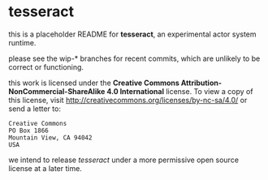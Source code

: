 tesseract
=========

this is a placeholder README for **tesseract**, an experimental actor system runtime.

please see the wip-\* branches for recent commits, which are unlikely to be correct or functioning.

this work is licensed under the **Creative Commons Attribution-NonCommercial-ShareAlike 4.0 International** license. To view a copy of this license, visit http://creativecommons.org/licenses/by-nc-sa/4.0/ or send a letter to: 

```
Creative Commons
PO Box 1866
Mountain View, CA 94042
USA
```

we intend to release *tesseract* under a more permissive open source license at a later time.
